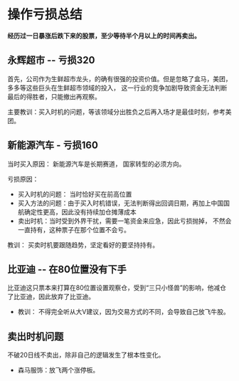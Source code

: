 # 操作亏损总结

**经历过一日暴涨后跌下来的股票，至少等待半个月以上的时间再卖出。**



## 永辉超市 -- 亏损320

首先，公司作为生鲜超市龙头，的确有很强的投资价值。但是忽略了盒马，美团，多多等这些巨头在生鲜超市领域的投入， 这一行业的竞争加剧导致资金无法判断最后的得胜者，只能撤出再观察。 

主要教训：买入时机的问题，等该领域分出胜负之后再入场才是最佳时刻，参考美团。

## 新能源汽车 - 亏损160

当时买入原因： 新能源汽车是长期赛道， 国家转型的必须方向。

亏损原因： 

- 买入时机的问题： 当时恰好买在前高位置
- 买入方法的问题：由于买入时机错误，无法判断得出回调日期，再加上中国国航确定性更高，因此没有持续加仓摊薄成本
- 卖出时机：当时受到外界干扰，需要一笔资金来应急，因此亏损抛掉， 不然会一直持有，这种票子在那个位置不会亏。

教训： 买卖时机要跟随趋势，坚定看好的要坚持持有。

## 比亚迪 -- 在80位置没有下手

比亚迪这只票本来打算在80位置设置观察仓，受到“三只小怪兽”的影响，他减仓了比亚迪，因此放弃了比亚迪。 

- 教训： 不得完全听从大V建议，因为交易方式的不同，会导致自己放飞牛股。

## 卖出时机问题

不破20日线不卖出，除非自己的逻辑发生了根本性变化。

- 森马服饰：放飞两个涨停板。 